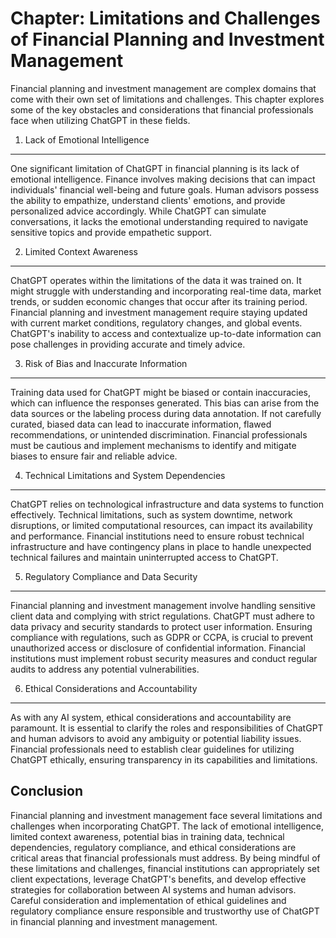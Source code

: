 Chapter: Limitations and Challenges of Financial Planning and Investment Management
===================================================================================

Financial planning and investment management are complex domains that come with their own set of limitations and challenges. This chapter explores some of the key obstacles and considerations that financial professionals face when utilizing ChatGPT in these fields.

1. Lack of Emotional Intelligence
---------------------------------

One significant limitation of ChatGPT in financial planning is its lack of emotional intelligence. Finance involves making decisions that can impact individuals' financial well-being and future goals. Human advisors possess the ability to empathize, understand clients' emotions, and provide personalized advice accordingly. While ChatGPT can simulate conversations, it lacks the emotional understanding required to navigate sensitive topics and provide empathetic support.

2. Limited Context Awareness
----------------------------

ChatGPT operates within the limitations of the data it was trained on. It might struggle with understanding and incorporating real-time data, market trends, or sudden economic changes that occur after its training period. Financial planning and investment management require staying updated with current market conditions, regulatory changes, and global events. ChatGPT's inability to access and contextualize up-to-date information can pose challenges in providing accurate and timely advice.

3. Risk of Bias and Inaccurate Information
------------------------------------------

Training data used for ChatGPT might be biased or contain inaccuracies, which can influence the responses generated. This bias can arise from the data sources or the labeling process during data annotation. If not carefully curated, biased data can lead to inaccurate information, flawed recommendations, or unintended discrimination. Financial professionals must be cautious and implement mechanisms to identify and mitigate biases to ensure fair and reliable advice.

4. Technical Limitations and System Dependencies
------------------------------------------------

ChatGPT relies on technological infrastructure and data systems to function effectively. Technical limitations, such as system downtime, network disruptions, or limited computational resources, can impact its availability and performance. Financial institutions need to ensure robust technical infrastructure and have contingency plans in place to handle unexpected technical failures and maintain uninterrupted access to ChatGPT.

5. Regulatory Compliance and Data Security
------------------------------------------

Financial planning and investment management involve handling sensitive client data and complying with strict regulations. ChatGPT must adhere to data privacy and security standards to protect user information. Ensuring compliance with regulations, such as GDPR or CCPA, is crucial to prevent unauthorized access or disclosure of confidential information. Financial institutions must implement robust security measures and conduct regular audits to address any potential vulnerabilities.

6. Ethical Considerations and Accountability
--------------------------------------------

As with any AI system, ethical considerations and accountability are paramount. It is essential to clarify the roles and responsibilities of ChatGPT and human advisors to avoid any ambiguity or potential liability issues. Financial professionals need to establish clear guidelines for utilizing ChatGPT ethically, ensuring transparency in its capabilities and limitations.

Conclusion
----------

Financial planning and investment management face several limitations and challenges when incorporating ChatGPT. The lack of emotional intelligence, limited context awareness, potential bias in training data, technical dependencies, regulatory compliance, and ethical considerations are critical areas that financial professionals must address. By being mindful of these limitations and challenges, financial institutions can appropriately set client expectations, leverage ChatGPT's benefits, and develop effective strategies for collaboration between AI systems and human advisors. Careful consideration and implementation of ethical guidelines and regulatory compliance ensure responsible and trustworthy use of ChatGPT in financial planning and investment management.
